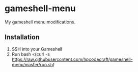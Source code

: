 # gameshell-menu

My gameshell menu modifications.

## Installation

1. SSH into your Gameshell
2. Run bash <(curl -s https://raw.githubusercontent.com/hpcodecraft/gameshell-menu/master/run.sh)
